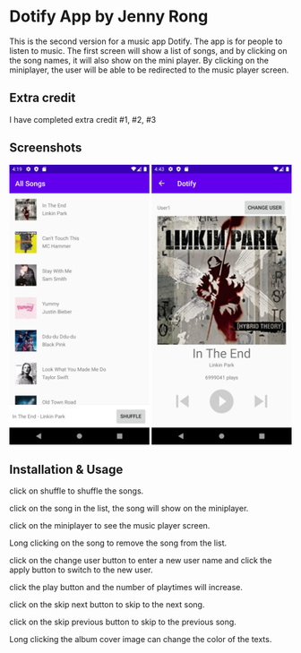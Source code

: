 # Dotify App by Jenny Rong

This is the second version for a music app Dotify. The app is for people to listen to music. The first screen will show a list of songs, and by clicking on the song names, it will also show on the mini player. By clicking on the miniplayer, the user will be able to be redirected to the music player screen.

## Extra credit
I have completed extra credit #1, #2, #3

## Screenshots
<img src="./screenshot2.png" alt="Screenshot of the app" height="500" />
<img src="./screenshot3.png" alt="Screenshot of the app" height="500" />

## Installation & Usage
click on shuffle to shuffle the songs.

click on the song in the list, the song will show on the miniplayer.

click on the miniplayer to see the music player screen.

Long clicking on the song to remove the song from the list.

click on the change user button to enter a new user name and click the apply button to switch to the new user.

click the play button and the number of playtimes will increase.

click on the skip next button to skip to the next song.

click on the skip previous button to skip to the previous song. 

Long clicking the album cover image can change the color of the texts. 

